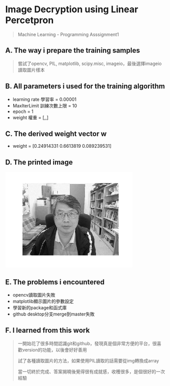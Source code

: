 # Image Decryption using Linear Percetpron
>Machine Learning - Programming Asssignment1
## A. The way i prepare the training samples
>嘗試了opencv, PIL, matplotlib, scipy.misc, imageio，最後選擇imageio讀取圖片樣本
## B. All parameters i used for the training algorithm
* learning rate 學習率 = 0.00001
* MaxIterLimit 訓練次數上限 = 10
* epoch = 1
* weight 權重 = [,,]
## C. The derived weight vector w
* weight = [0.24914331 0.6613819 0.089239531]
## D. The printed image
![answer](https://github.com/LWC1024/ML2018_410421227/blob/master/Image_and_ImageData/answer.png)
## E. The problems i encountered
* opencv讀取圖片失敗
* matplotlib顯示圖片的參數設定
* 學習新的package和函式庫
* github desktop分支merge到master失敗
## F. I learned from this work
>一開始花了很多時間認識git和github，發現真是個非常方便的平台，很喜歡version的功能，以後會好好善用
>>
>試了各種讀取圖片的方法，如果使用PIL讀取的話需要從img轉換成array
>>
>當一切終於完成、答案揭曉後覺得很有成就感，收穫很多，是個很好的一次經驗
